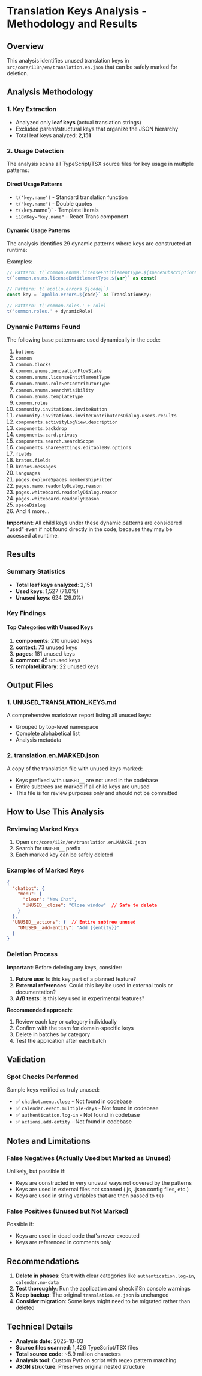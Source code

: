 # Translation Keys Analysis - Methodology and Results

## Overview

This analysis identifies unused translation keys in `src/core/i18n/en/translation.en.json` that can be safely marked for deletion.

## Analysis Methodology

### 1. Key Extraction
- Analyzed only **leaf keys** (actual translation strings)
- Excluded parent/structural keys that organize the JSON hierarchy
- Total leaf keys analyzed: **2,151**

### 2. Usage Detection

The analysis scans all TypeScript/TSX source files for key usage in multiple patterns:

#### Direct Usage Patterns
- `t('key.name')` - Standard translation function
- `t("key.name")` - Double quotes
- `t(\`key.name\`)` - Template literals
- `i18nKey="key.name"` - React Trans component

#### Dynamic Usage Patterns
The analysis identifies 29 dynamic patterns where keys are constructed at runtime:

Examples:
```typescript
// Pattern: t(`common.enums.licenseEntitlementType.${spaceSubscriptionLevel}`)
t(`common.enums.licenseEntitlementType.${var}` as const)

// Pattern: t(`apollo.errors.${code}`)
const key = `apollo.errors.${code}` as TranslationKey;

// Pattern: t('common.roles.' + role)
t('common.roles.' + dynamicRole)
```

### Dynamic Patterns Found
The following base patterns are used dynamically in the code:
1. `buttons`
2. `common`
3. `common.blocks`
4. `common.enums.innovationFlowState`
5. `common.enums.licenseEntitlementType`
6. `common.enums.roleSetContributorType`
7. `common.enums.searchVisibility`
8. `common.enums.templateType`
9. `common.roles`
10. `community.invitations.inviteButton`
11. `community.invitations.inviteContributorsDialog.users.results`
12. `components.activityLogView.description`
13. `components.backdrop`
14. `components.card.privacy`
15. `components.search.searchScope`
16. `components.shareSettings.editableBy.options`
17. `fields`
18. `kratos.fields`
19. `kratos.messages`
20. `languages`
21. `pages.exploreSpaces.membershipFilter`
22. `pages.memo.readonlyDialog.reason`
23. `pages.whiteboard.readonlyDialog.reason`
24. `pages.whiteboard.readonlyReason`
25. `spaceDialog`
26. And 4 more...

**Important**: All child keys under these dynamic patterns are considered "used" even if not found directly in the code, because they may be accessed at runtime.

## Results

### Summary Statistics
- **Total leaf keys analyzed**: 2,151
- **Used keys**: 1,527 (71.0%)
- **Unused keys**: 624 (29.0%)

### Key Findings

#### Top Categories with Unused Keys
1. **components**: 210 unused keys
2. **context**: 73 unused keys
3. **pages**: 181 unused keys
4. **common**: 45 unused keys
5. **templateLibrary**: 22 unused keys

## Output Files

### 1. UNUSED_TRANSLATION_KEYS.md
A comprehensive markdown report listing all unused keys:
- Grouped by top-level namespace
- Complete alphabetical list
- Analysis metadata

### 2. translation.en.MARKED.json
A copy of the translation file with unused keys marked:
- Keys prefixed with `UNUSED__` are not used in the codebase
- Entire subtrees are marked if all child keys are unused
- This file is for review purposes only and should not be committed

## How to Use This Analysis

### Reviewing Marked Keys

1. Open `src/core/i18n/en/translation.en.MARKED.json`
2. Search for `UNUSED__` prefix
3. Each marked key can be safely deleted

### Examples of Marked Keys

```json
{
  "chatbot": {
    "menu": {
      "clear": "New Chat",
      "UNUSED__close": "Close window"  // Safe to delete
    }
  },
  "UNUSED__actions": {  // Entire subtree unused
    "UNUSED__add-entity": "Add {{entity}}"
  }
}
```

### Deletion Process

**Important**: Before deleting any keys, consider:

1. **Future use**: Is this key part of a planned feature?
2. **External references**: Could this key be used in external tools or documentation?
3. **A/B tests**: Is this key used in experimental features?

**Recommended approach**:
1. Review each key or category individually
2. Confirm with the team for domain-specific keys
3. Delete in batches by category
4. Test the application after each batch

## Validation

### Spot Checks Performed
Sample keys verified as truly unused:
- ✅ `chatbot.menu.close` - Not found in codebase
- ✅ `calendar.event.multiple-days` - Not found in codebase
- ✅ `authentication.log-in` - Not found in codebase
- ✅ `actions.add-entity` - Not found in codebase

## Notes and Limitations

### False Negatives (Actually Used but Marked as Unused)
Unlikely, but possible if:
- Keys are constructed in very unusual ways not covered by the patterns
- Keys are used in external files not scanned (.js, .json config files, etc.)
- Keys are used in string variables that are then passed to `t()`

### False Positives (Unused but Not Marked)
Possible if:
- Keys are used in dead code that's never executed
- Keys are referenced in comments only

## Recommendations

1. **Delete in phases**: Start with clear categories like `authentication.log-in`, `calendar.no-data`
2. **Test thoroughly**: Run the application and check i18n console warnings
3. **Keep backup**: The original `translation.en.json` is unchanged
4. **Consider migration**: Some keys might need to be migrated rather than deleted

## Technical Details

- **Analysis date**: 2025-10-03
- **Source files scanned**: 1,426 TypeScript/TSX files
- **Total source code**: ~5.9 million characters
- **Analysis tool**: Custom Python script with regex pattern matching
- **JSON structure**: Preserves original nested structure
